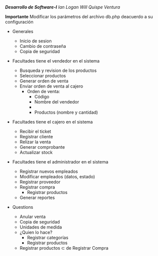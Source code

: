 ***Desarrollo de Software-I***
*Ian Logan Will Quispe Ventura*

****Importante****
Modificar los parámetros del archivo db.php deacuerdo a su configuración 
* Generales
  - Inicio de sesion
  - Cambio de contraseña
  - Copia de seguridad
  

* Facultades tiene el vendedor en el sistema
  - Busqueda y revision de los productos
  - Seleccionar productos
  - Generar orden de venta
  - Enviar orden de venta al cajero
    - Orden de venta:
      - Código
      - Nombre del vendedor
      - 
      - Productos (nombre y cantidad)

* Facultades tiene el cajero en el sistema
  - Recibir el ticket
  - Registrar cliente
  - Relizar la venta
  - Generar comprobante
  - Actualizar stock

* Facultades tiene el administrador en el sistema
  - Registrar nuevos empleados
  - Modificar empleados (datos, estado)
  - Registrar proveedor
  - Registrar compra 
    - Registrar productos
  - Generar reportes

* Questions
  - Anular venta
  - Copia de seguridad
  - Unidades de medida
  - ¿Quien lo hace?
    - Registrar categorías
    - Registrar productos
  - Registrar productos ⊂ de Registrar Compra
